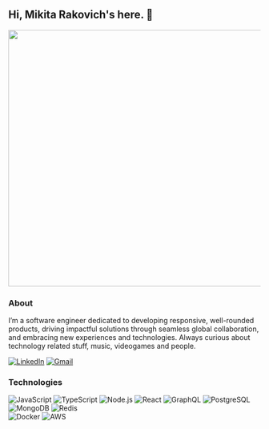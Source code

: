 ## Hi, Mikita Rakovich's here. 👋

<img src="https://media.giphy.com/media/2FayYXU90QS9MmAIo/giphy.gif?cid=ecf05e47kwga3q3jgyiczorr8tifkcluug3ui1w4x6w3osvg&ep=v1_gifs_search&rid=giphy.gif" width="512"/>

### About

I’m a software engineer dedicated to developing responsive, well-rounded products, driving impactful solutions through seamless global collaboration, and embracing new experiences and technologies.
Always curious about technology related stuff, music, videogames and people.

[![LinkedIn](https://img.shields.io/badge/-mrakovich-blue?style=flat&logo=linkedin&logoColor=white)](https://www.linkedin.com/in/61kitarami/)
[![Gmail](https://img.shields.io/badge/-mrakovich.job@gmail.com-c14438?style=flat&logo=gmail&logoColor=white&link=mailto:mrakovich.job@gmail.com)](mailto:mrakovich.job@gmail.com)


### Technologies

![JavaScript](https://img.shields.io/badge/-JavaScript-black?style=flat&logo=javascript) ![TypeScript](https://img.shields.io/badge/-TypeScript-black?style=flat&logo=typescript)
![Node.js](https://img.shields.io/badge/-Nodejs-black?style=flat&logo=node.js) ![React](https://img.shields.io/badge/-React-black?style=flat&logo=react)
![GraphQL](https://img.shields.io/badge/-GraphQL-black?style=flat&logo=graphql) ![PostgreSQL](https://img.shields.io/badge/-PostgreSQL-black?style=flat&logo=postgresql)
![MongoDB](https://img.shields.io/badge/-MongoDB-black?style=flat&logo=mongodb) ![Redis](https://img.shields.io/badge/-Redis-black?style=flat&logo=Redis)  
![Docker](https://img.shields.io/badge/-Docker-black?style=flat&logo=docker) ![AWS](https://img.shields.io/badge/AWS-black?style=flat&logo=amazonaws&logoColor=white)
